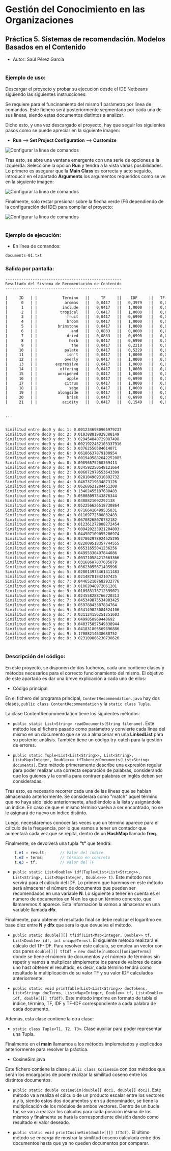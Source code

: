 # Gestión del Conocimiento en las Organizaciones
## Práctica 5. Sistemas de recomendación. Modelos Basados en el Contenido

* Autor: Saúl Pérez García
#

### Ejemplo de uso:

Descargar el proyecto y probar su ejecución desde el IDE Netbeans siguiendo las siguientes instrucciones:

Se requiere para el funcinamiento del mismo 1 parámetro por línea de comandos. Este fichero será posteriormente segmentado por
cada una de sus líneas, siendo estas documentos distintos a analizar.

Dicho esto, y una vez descargado el proyecto, hay que seguir los siguientes pasos como se puede apreciar en la siguiente imagen:
 
 * **Run** --> **Set Project Configuration** --> **Customize** 

![Configurar la línea de comandos](./img/1.PNG)  
  
  
Tras esto, se abre una ventana emergente con una serie de opciones a la izquierda. Seleccione la opción **Run** y tendrá a la vista varias posibilidades. Lo primero es asegurar que la **Main Class** es correcta y acto seguido, introducir en el apartado **Arguments** los argumentos requeridos como se ve en la siguiente imagen:

![Configurar la línea de comandos](./img/2.PNG)

Finalmente, solo restar presionar sobre la flecha verde (F6 dependiendo de la configuración del IDE) para compilar el proyecto:

![Configurar la línea de comandos](./img/3.PNG)

#

### Ejemplo de ejecución:

* En línea de comandos:

```txt
documents-01.txt
```

### Salida por pantalla:


```txt
---------------------------------------------------
Resultado del Sistema de Recomentación de Contenido
---------------------------------------------------

|     ID   | |           Término   ||     TF     ||    IDF     ||   TF-IDF   |
|      0   | |            aromas   ||   0,0417   ||   0,3979   ||   0,0166   |
|      1   | |           include   ||   0,0417   ||   1,0000   ||   0,0417   |
|      2   | |          tropical   ||   0,0417   ||   1,0000   ||   0,0417   |
|      3   | |             fruit   ||   0,0417   ||   0,6990   ||   0,0291   |
|      4   | |             broom   ||   0,0417   ||   1,0000   ||   0,0417   |
|      5   | |         brimstone   ||   0,0417   ||   1,0000   ||   0,0417   |
|      6   | |               and   ||   0,0833   ||   0,0000   ||   0,0000   |
|      7   | |             dried   ||   0,0833   ||   0,6990   ||   0,0582   |
|      8   | |              herb   ||   0,0417   ||   0,6990   ||   0,0291   |
|      9   | |               the   ||   0,0417   ||   0,2218   ||   0,0092   |
|     10   | |            palate   ||   0,0417   ||   0,5229   ||   0,0218   |
|     11   | |             isn't   ||   0,0417   ||   1,0000   ||   0,0417   |
|     12   | |            overly   ||   0,0417   ||   1,0000   ||   0,0417   |
|     13   | |        expressive   ||   0,0417   ||   1,0000   ||   0,0417   |
|     14   | |          offering   ||   0,0417   ||   1,0000   ||   0,0417   |
|     15   | |         unripened   ||   0,0417   ||   1,0000   ||   0,0417   |
|     16   | |             apple   ||   0,0417   ||   0,6990   ||   0,0291   |
|     17   | |            citrus   ||   0,0417   ||   1,0000   ||   0,0417   |
|     18   | |              sage   ||   0,0417   ||   1,0000   ||   0,0417   |
|     19   | |         alongside   ||   0,0417   ||   1,0000   ||   0,0417   |
|     20   | |             brisk   ||   0,0417   ||   0,6990   ||   0,0291   |
|     21   | |           acidity   ||   0,0417   ||   0,1549   ||   0,0065   |


...


Similitud entre doc0 y doc 1: 0.0012346980965979237
Similitud entre doc0 y doc 2: 0.010388819029388149
Similitud entre doc0 y doc 3: 0.029454840729087498
Similitud entre doc0 y doc 4: 0.0021922432103337916
Similitud entre doc0 y doc 5: 0.03762550584614871
Similitud entre doc0 y doc 6: 0.06186637879100954
Similitud entre doc0 y doc 7: 0.0019495882042252085
Similitud entre doc0 y doc 8: 0.09896575260369413
Similitud entre doc0 y doc 9: 0.034592250548121664
Similitud entre doc1 y doc 2: 0.006072979553643399
Similitud entre doc1 y doc 3: 0.028104969310892732
Similitud entre doc1 y doc 4: 0.04673719634873126
Similitud entre doc1 y doc 5: 0.06268621204451308
Similitud entre doc1 y doc 6: 0.13402455187688483
Similitud entre doc1 y doc 7: 0.05008097343876344
Similitud entre doc1 y doc 8: 0.0388821092292138
Similitud entre doc1 y doc 9: 0.052256626518730864
Similitud entre doc2 y doc 3: 0.07166416499535831
Similitud entre doc2 y doc 4: 0.01169772500832483
Similitud entre doc2 y doc 5: 0.06708268070782182
Similitud entre doc2 y doc 6: 0.012361272808272454
Similitud entre doc2 y doc 7: 0.009420233921204803
Similitud entre doc2 y doc 8: 0.044507109055206974
Similitud entre doc2 y doc 9: 0.037862978924525295
Similitud entre doc3 y doc 4: 0.022009518357744555
Similitud entre doc3 y doc 5: 0.06531655041236256
Similitud entre doc3 y doc 6: 0.04995330497844086
Similitud entre doc3 y doc 7: 0.003710584212663366
Similitud entre doc3 y doc 8: 0.03168687837605879
Similitud entre doc3 y doc 9: 0.03623055671495996
Similitud entre doc4 y doc 5: 0.028013973461311483
Similitud entre doc4 y doc 6: 0.02148781842107425
Similitud entre doc4 y doc 7: 0.044652107682932776
Similitud entre doc4 y doc 8: 0.01062048972061201
Similitud entre doc4 y doc 9: 0.010983176712399071
Similitud entre doc5 y doc 6: 0.024558288766720313
Similitud entre doc5 y doc 7: 0.045349875534903425
Similitud entre doc5 y doc 8: 0.05978843387884764
Similitud entre doc5 y doc 9: 0.034149823084524106
Similitud entre doc6 y doc 7: 0.031124156251251603
Similitud entre doc6 y doc 8: 0.0499858969448692
Similitud entre doc6 y doc 9: 0.040375057549838944
Similitud entre doc7 y doc 8: 0.041831805569896886
Similitud entre doc7 y doc 9: 0.17008214638680752
Similitud entre doc8 y doc 9: 0.023109866230738626
```


#

### Descripción del código:

En este proyecto, se disponen de dos fucheros, cada uno contiene clases y métodos necesarios para el correcto funcionamiento del mismo. El objetivo de este apartado es dar una breve explicación a cada uno de ellos:

* Código principal

En el fichero del programa principal, ``ContentRecommendation.java`` hay dos clases, ``public class ContentRecommendation`` y la ``static class Tuple``.


La clase ContentRecommendation tiene los siguientes métodos:

- ``public static List<String> readDocuments(String filename)``. Este método lee el fichero pasado como parámetro y convierte cada línea del mismo en un documento que se va a almacenar en una **LinkedList** para su posterior análisis. También tiene un código try-catch para la gestión de errores.

- ``public static Tuple<List<List<String>>, List<String>, List<Map<Integer, Double>>> tfTokenizeDocuments(List<String> documents)``. Este método primeramente describe una expresión regular para poder realizar una correcta separación de palabras, considerando que los guiones y la comilla para contraer palabras en inglés deben ser consideradas.

Tras esto, es necesario recorrer cada una de las líneas que se habían almacenado anteriormente. Se considerará como "match" aquel término que no haya sido leído anteriormente, añadiéndolo a la lista y asignándole un índice. En caso de que el mismo término vuelva a ser encontrado, no se le asignará de nuevo un índice distinto.

Luego, necesitaremos conocer las veces que un término aparece para el cálculo de la frequencia, por lo que vamos a tener un contador que aumentará cada vez que se repita, dentro de un __HashMap__ llamado **freq**.

Finalmente, se devolverá una tupla **"t"** que tendrá:
```java
    t.e1 = result;      // Valor del índice
    t.e2 = terms;       // término en concreto
    t.e3 = tf;          // valor del TF
```

- ``public static List<Double> idf(Tuple<List<List<String>>, List<String>, List<Map<Integer, Double>>> t)``. Este método nos servirá para el cálculo del IDF. Lo primero que haremos en este método será almacenar el número de documentos que pueden ser recomendados en una variable **N**.
Lo siguiente a tener en cuenta es el número de documentos en N en los que un término concreto, que llamaremos X aparece. Esta información la vamos a almacenar en una variable llamada **dfx**.

Finalmente, para obtener el resultado final se debe realizar el logaritmo en base diez entre **N** y **dfx** que será lo que devuelva el método.

- ``public static double[][] tfIdf(List<Map<Integer, Double>> tf, List<Double> idf, int uniqueTerms)``. El siguiente método realizará el cálculo del TF-IDF. Para resolver este cálculo, se emplea un vector con dos pares ``double[][] tfIdf = new double[numDocs][uniqueTerms]`` donde se tiene el número de documentos y el número de términos sin repetir y vamos a multplicar simplemente los pares de valores de cada uno hast obtener el resultado, es decir, cada término tendrá como resultado la multiplicación de su valor TF y su valor IDF calculados anteriormente.

- ``public static void printTable(List<List<String>> docTokens, List<String> docTerms, List<Map<Integer, Double>> tf, List<Double> idf, double[][] tfIdf)``. Este método imprime en formato de tabla el índice, término, TF,  IDF y TF-IDF correspondiente a cada palabra de cada documento.

Además, esta clase contiene la otra clase:

- ``static class Tuple<T1, T2, T3>``. Clase auxiliar para poder representar una Tupla.

Finalmente en el **main** llamamos a los métodos implemetados y explicados anteriormente para resolver la práctica.


* CosineSim.java

Este fichero contiene la clase ``public class CosineSim`` con dos métodos que serán los encargados de poder realizar la similitud coseno entre los distintos documentos.

- ``public static double cosineSim(double[] doc1, double[] doc2)``. Este método va a realiza el cálculo de un producto escalar entre los vectores a y b, siendo estos dos documentos y en su denominador, se tiene la multiplicación de los módulos de ambos vectores.
Dentro de un bucle for, se van a realizar los cálculos para cada posición iésima de los mismos y finalmente se hará la correspondiente división dando como resultado el valor deseado.

- ``public static void printCosineSim(double[][] tfIdf)``. El último método se encarga de mostrar la similitud coseno calculada entre dos documentos hasta que ya no queden documentos por comparar.
